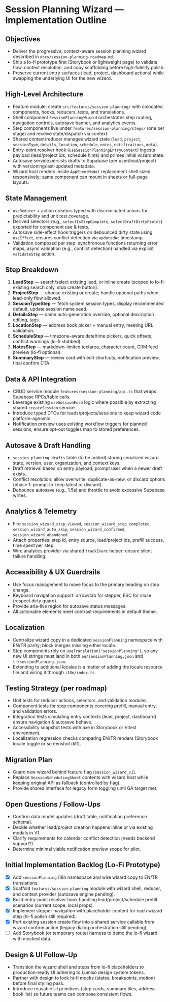 # Session Planning Wizard — Implementation Outline

## Objectives
- Deliver the progressive, context-aware session planning wizard described in `docs/session-planning-roadmap.md`.
- Ship a lo-fi prototype first (Storybook or lightweight page) to validate flow, context resolution, and copy scaffolding before high-fidelity polish.
- Preserve current entry surfaces (lead, project, dashboard actions) while swapping the underlying UI for the new wizard.

## High-Level Architecture
- Feature module: create `src/features/session-planning/` with colocated components, hooks, reducers, tests, and translations.
- Shell component `SessionPlanningWizard` orchestrates step routing, navigation controls, autosave banner, and analytics events.
- Step components live under `features/session-planning/steps/` (one per stage) and receive state/dispatch via context.
- Shared context/reducer manages wizard state (`lead`, `project`, `sessionType`, `details`, `location`, `schedule`, `notes`, `notifications`, `meta`).
- Entry-point resolver hook (`useSessionPlanningEntryContext`) ingests payload (lead/project ids, schedule hints) and primes initial wizard state.
- Autosave service persists drafts to Supabase (per user/lead/project) with versioning/last-updated metadata.
- Wizard host renders inside `AppSheetModal` replacement shell sized responsively; same component can mount in sheets or full-page layouts.

## State Management
- `useReducer` + action creators typed with discriminated unions for predictability and unit test coverage.
- Derived selectors (e.g., `selectIsStepComplete`, `selectDraftDirtyFields`) exported for component use & tests.
- Autosave side-effect hook triggers on debounced dirty state using `useEffect`, ensures conflict detection via `updatedAt` timestamp.
- Validation composed per step: synchronous functions returning error maps; async validation (e.g., conflict detection) handled via explicit `validateStep` action.

## Step Breakdown
1. **LeadStep** — search/select existing lead, or inline create (scoped to lo-fi: existing search only, stub create button).
2. **ProjectStep** — choose existing or create; handle optional paths when lead-only flow allowed.
3. **SessionTypeStep** — fetch system session types, display recommended default, update session name seed.
4. **DetailsStep** — name auto-generation override, optional description editing, tags.
5. **LocationStep** — address book picker + manual entry, meeting URL validation.
6. **ScheduleStep** — timezone-aware date/time pickers, quick offsets, conflict warnings (lo-fi stubbed).
7. **NotesStep** — markdown-limited textarea, character count, CRM feed preview (lo-fi optional).
8. **SummaryStep** — review card with edit shortcuts, notification preview, final confirm CTA.

## Data & API Integration
- CRUD service module `features/session-planning/api.ts` that wraps Supabase RPCs/table calls.
- Leverage existing `useSessionForm` logic where possible by extracting shared `createSession` service.
- Introduce typed DTOs for leads/projects/sessions to keep wizard code platform-agnostic.
- Notification preview uses existing workflow triggers for planned sessions; ensure opt-out toggles map to stored preferences.

## Autosave & Draft Handling
- `session_planning_drafts` table (to be added) storing serialized wizard state, version, user, organization, and context keys.
- Draft retrieval based on entry payload; prompt user when a newer draft exists.
- Conflict resolution: allow overwrite, duplicate-as-new, or discard options (phase 1: prompt to keep latest or discard).
- Debounce autosave (e.g., 1.5s) and throttle to avoid excessive Supabase writes.

## Analytics & Telemetry
- Fire `session_wizard_step_viewed`, `session_wizard_step_completed`, `session_wizard_auto_skip`, `session_wizard_confirmed`, `session_wizard_abandoned`.
- Attach properties: step id, entry source, lead/project ids, prefill success, time spent per step.
- Wire analytics provider via shared `trackEvent` helper; ensure silent failure handling.

## Accessibility & UX Guardrails
- Use focus management to move focus to the primary heading on step change.
- Keyboard navigation support: arrow/tab for stepper, ESC for close (respect dirty guard).
- Provide aria-live region for autosave status messages.
- All actionable elements meet contrast requirements in default theme.

## Localization
- Centralize wizard copy in a dedicated `sessionPlanning` namespace with EN/TR parity; block merges missing either locale.
- Step components rely on `useTranslation("sessionPlanning")`, so any new UI strings must land in both `en/sessionPlanning.json` and `tr/sessionPlanning.json`.
- Extending to additional locales is a matter of adding the locale resource file and wiring it through `i18n/index.ts`.

## Testing Strategy (per roadmap)
- Unit tests for reducer actions, selectors, and validation modules.
- Component tests for step components covering prefill, manual entry, and validation errors.
- Integration tests simulating entry contexts (lead, project, dashboard) ensure navigation & autosave behave.
- Accessibility snapshot tests with axe in Storybook or Vitest environment.
- Localization regression checks comparing EN/TR renders (Storybook locale toggle or screenshot diff).

## Migration Plan
- Guard new wizard behind feature flag (`session_wizard_v1`).
- Replace `SessionSchedulingSheet` contents with wizard host while keeping original API as fallback (controlled by flag).
- Provide shared interface for legacy form toggling until GA target met.

## Open Questions / Follow-Ups
- Confirm data model updates (draft table, notification preference schema).
- Decide whether lead/project creation happens inline or via existing modals in V1.
- Clarify requirements for calendar conflict detection (needs backend support?).
- Determine minimal viable notification preview scope for pilot.

## Initial Implementation Backlog (Lo-Fi Prototype)
- [x] Add `sessionPlanning` i18n namespace and wire wizard copy to EN/TR translations.
- [x] Scaffold `features/session-planning` module with wizard shell, reducer, and context provider (autosave engine pending).
- [x] Build entry-point resolver hook handling lead/project/schedule prefill scenarios (current scope: local props).
- [x] Implement stepper navigation with placeholder content for each wizard step (hi-fi polish still required).
- [x] Port existing session create flow into a shared service callable from wizard confirm action (legacy dialog orchestration still pending).
- [ ] Add Storybook (or temporary route) harness to demo the lo-fi wizard with mocked data.

## Design & UI Follow-Up
- Transition the wizard shell and steps from lo-fi placeholders to production-ready UI adhering to Lumiso design system tokens.
- Partner with design to lock hi-fi mocks (states, breakpoints, motion) before final styling pass.
- Introduce reusable UI primitives (step cards, summary tiles, address book list) so future teams can compose consistent flows.
